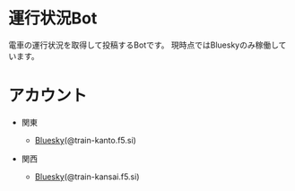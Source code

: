 # 運行状況Bot
電車の運行状況を取得して投稿するBotです。
現時点ではBlueskyのみ稼働しています。

# アカウント
- 関東
  - [Bluesky](https://bsky.app/profile/did:plc:f2nbethp4g7xfdthyv2wipjo)(@train-kanto.f5.si)

- 関西
  - [Bluesky](https://bsky.app/profile/did:plc:hpioxwkkbmbexev43wjiti4d)(@train-kansai.f5.si)
